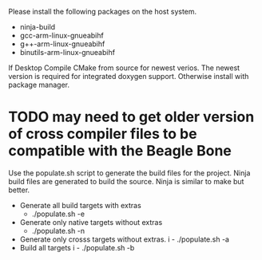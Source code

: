 Please install the following packages on the host system.
- ninja-build
- gcc-arm-linux-gnueabihf
- g++-arm-linux-gnueabihf
- binutils-arm-linux-gnueabihf

If Desktop Compile CMake from source for newest verios.
The newest version is required for integrated doxygen support.
Otherwise install with package manager.

# TODO may need to get older version of cross compiler files to be compatible with the Beagle Bone

Use the populate.sh script to generate the build files for the project.
Ninja build files are generated to build the source.
Ninja is similar to make but better.

- Generate all build targets with extras
    - ./populate.sh -e
- Generate only native targets without extras
    - ./populate.sh -n
- Generate only crosss targets without extras.
i   - ./populate.sh -a
- Build all targets
i   - ./populate.sh -b
